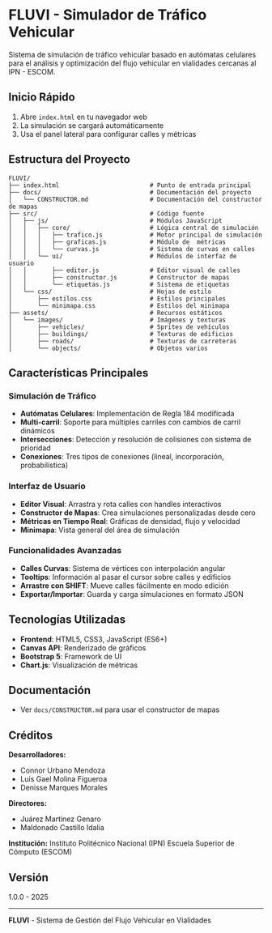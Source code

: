 # FLUVI - Simulador de Tráfico Vehicular

Sistema de simulación de tráfico vehicular basado en autómatas celulares para el análisis y optimización del flujo vehicular en vialidades cercanas al IPN - ESCOM.

## Inicio Rápido

1. Abre `index.html` en tu navegador web
2. La simulación se cargará automáticamente
3. Usa el panel lateral para configurar calles y métricas

## Estructura del Proyecto

```
FLUVI/
├── index.html                         # Punto de entrada principal
├── docs/                              # Documentación del proyecto
│   └── CONSTRUCTOR.md                 # Documentación del constructor de mapas
├── src/                               # Código fuente
│   ├── js/                            # Módulos JavaScript
│   │   ├── core/                      # Lógica central de simulación
│   │   │   ├── trafico.js             # Motor principal de simulación
│   │   │   ├── graficas.js            # Módulo de  métricas
│   │   │   └── curvas.js              # Sistema de curvas en calles
│   │   └── ui/                        # Módulos de interfaz de usuario
│   │       ├── editor.js              # Editor visual de calles
│   │       ├── constructor.js         # Constructor de mapas
│   │       └── etiquetas.js           # Sistema de etiquetas
│   └── css/                           # Hojas de estilo
│       ├── estilos.css                # Estilos principales
│       └── minimapa.css               # Estilos del minimapa
├── assets/                            # Recursos estáticos
│   └── images/                        # Imágenes y texturas
│       ├── vehicles/                  # Sprites de vehículos
│       ├── buildings/                 # Texturas de edificios
│       ├── roads/                     # Texturas de carreteras
│       └── objects/                   # Objetos varios
```

## Características Principales

### Simulación de Tráfico
- **Autómatas Celulares**: Implementación de Regla 184 modificada
- **Multi-carril**: Soporte para múltiples carriles con cambios de carril dinámicos
- **Intersecciones**: Detección y resolución de colisiones con sistema de prioridad
- **Conexiones**: Tres tipos de conexiones (lineal, incorporación, probabilística)

### Interfaz de Usuario
- **Editor Visual**: Arrastra y rota calles con handles interactivos
- **Constructor de Mapas**: Crea simulaciones personalizadas desde cero
- **Métricas en Tiempo Real**: Gráficas de densidad, flujo y velocidad
- **Minimapa**: Vista general del área de simulación

### Funcionalidades Avanzadas
- **Calles Curvas**: Sistema de vértices con interpolación angular
- **Tooltips**: Información al pasar el cursor sobre calles y edificios
- **Arrastre con SHIFT**: Mueve calles fácilmente en modo edición
- **Exportar/Importar**: Guarda y carga simulaciones en formato JSON

## Tecnologías Utilizadas

- **Frontend**: HTML5, CSS3, JavaScript (ES6+)
- **Canvas API**: Renderizado de gráficos
- **Bootstrap 5**: Framework de UI
- **Chart.js**: Visualización de métricas

## Documentación

- Ver `docs/CONSTRUCTOR.md` para usar el constructor de mapas

## Créditos

**Desarrolladores:**
- Connor Urbano Mendoza
- Luis Gael Molina Figueroa
- Denisse Marques Morales

**Directores:**
- Juárez Martínez Genaro
- Maldonado Castillo Idalia

**Institución:**
Instituto Politécnico Nacional (IPN)
Escuela Superior de Cómputo (ESCOM)

## Versión

1.0.0 - 2025

---

**FLUVI** - Sistema de Gestión del Flujo Vehicular en Vialidades

